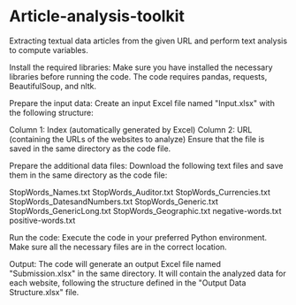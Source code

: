 # Article-analysis-toolkit
Extracting textual data articles from the given URL and perform text analysis to compute variables.

Install the required libraries: Make sure you have installed the necessary libraries before running the code. The code requires pandas, requests, BeautifulSoup, and nltk. 

Prepare the input data: Create an input Excel file named "Input.xlsx" with the following structure:

Column 1: Index (automatically generated by Excel)
Column 2: URL (containing the URLs of the websites to analyze)
Ensure that the file is saved in the same directory as the code file.

Prepare the additional data files: Download the following text files and save them in the same directory as the code file:

StopWords_Names.txt
StopWords_Auditor.txt
StopWords_Currencies.txt
StopWords_DatesandNumbers.txt
StopWords_Generic.txt
StopWords_GenericLong.txt
StopWords_Geographic.txt
negative-words.txt
positive-words.txt

Run the code: Execute the code in your preferred Python environment. Make sure all the necessary files are in the correct location.

Output: The code will generate an output Excel file named "Submission.xlsx" in the same directory. It will contain the analyzed data for each website, following the structure defined in the "Output Data Structure.xlsx" file.
